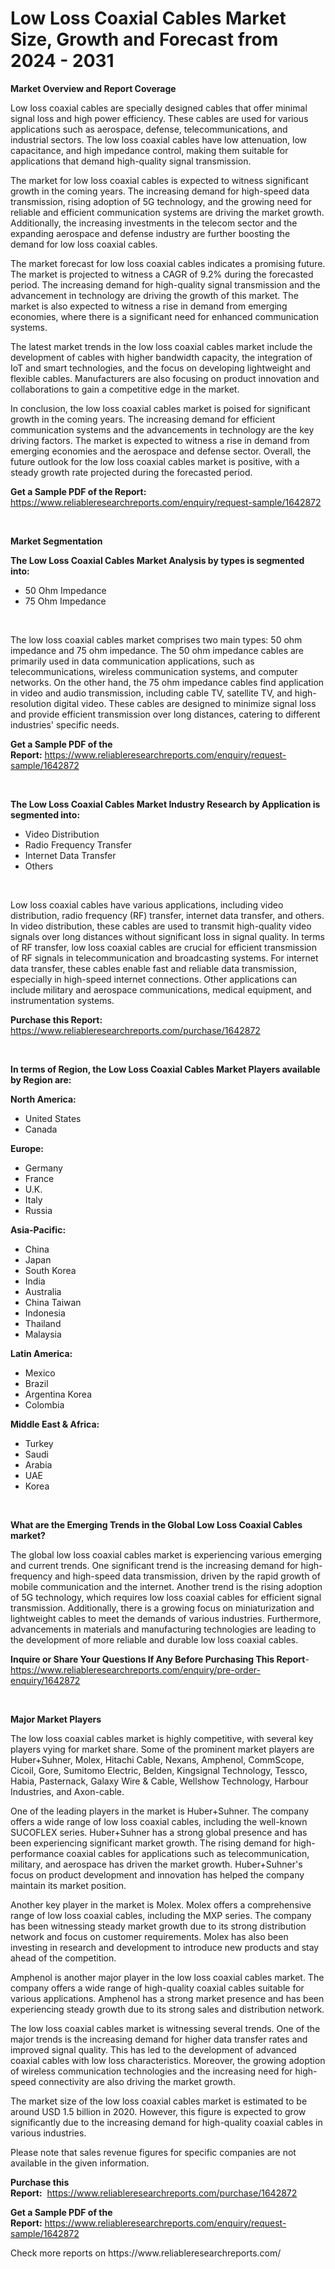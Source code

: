 <p><h1>Low Loss Coaxial Cables Market Size, Growth and Forecast from 2024 - 2031</h1></p><p><strong>Market Overview and Report Coverage</strong></p>
<p><p>Low loss coaxial cables are specially designed cables that offer minimal signal loss and high power efficiency. These cables are used for various applications such as aerospace, defense, telecommunications, and industrial sectors. The low loss coaxial cables have low attenuation, low capacitance, and high impedance control, making them suitable for applications that demand high-quality signal transmission.</p><p>The market for low loss coaxial cables is expected to witness significant growth in the coming years. The increasing demand for high-speed data transmission, rising adoption of 5G technology, and the growing need for reliable and efficient communication systems are driving the market growth. Additionally, the increasing investments in the telecom sector and the expanding aerospace and defense industry are further boosting the demand for low loss coaxial cables.</p><p>The market forecast for low loss coaxial cables indicates a promising future. The market is projected to witness a CAGR of 9.2% during the forecasted period. The increasing demand for high-quality signal transmission and the advancement in technology are driving the growth of this market. The market is also expected to witness a rise in demand from emerging economies, where there is a significant need for enhanced communication systems.</p><p>The latest market trends in the low loss coaxial cables market include the development of cables with higher bandwidth capacity, the integration of IoT and smart technologies, and the focus on developing lightweight and flexible cables. Manufacturers are also focusing on product innovation and collaborations to gain a competitive edge in the market.</p><p>In conclusion, the low loss coaxial cables market is poised for significant growth in the coming years. The increasing demand for efficient communication systems and the advancements in technology are the key driving factors. The market is expected to witness a rise in demand from emerging economies and the aerospace and defense sector. Overall, the future outlook for the low loss coaxial cables market is positive, with a steady growth rate projected during the forecasted period.</p></p>
<p><strong>Get a Sample PDF of the Report:</strong> <a href="https://www.reliableresearchreports.com/enquiry/request-sample/1642872">https://www.reliableresearchreports.com/enquiry/request-sample/1642872</a></p>
<p>&nbsp;</p>
<p><strong>Market Segmentation</strong></p>
<p><strong>The Low Loss Coaxial Cables Market Analysis by types is segmented into:</strong></p>
<p><ul><li>50 Ohm Impedance</li><li>75 Ohm Impedance</li></ul></p>
<p>&nbsp;</p>
<p><p>The low loss coaxial cables market comprises two main types: 50 ohm impedance and 75 ohm impedance. The 50 ohm impedance cables are primarily used in data communication applications, such as telecommunications, wireless communication systems, and computer networks. On the other hand, the 75 ohm impedance cables find application in video and audio transmission, including cable TV, satellite TV, and high-resolution digital video. These cables are designed to minimize signal loss and provide efficient transmission over long distances, catering to different industries' specific needs.</p></p>
<p><strong>Get a Sample PDF of the Report:</strong>&nbsp;<a href="https://www.reliableresearchreports.com/enquiry/request-sample/1642872">https://www.reliableresearchreports.com/enquiry/request-sample/1642872</a></p>
<p>&nbsp;</p>
<p><strong>The Low Loss Coaxial Cables Market Industry Research by Application is segmented into:</strong></p>
<p><ul><li>Video Distribution</li><li>Radio Frequency Transfer</li><li>Internet Data Transfer</li><li>Others</li></ul></p>
<p>&nbsp;</p>
<p><p>Low loss coaxial cables have various applications, including video distribution, radio frequency (RF) transfer, internet data transfer, and others. In video distribution, these cables are used to transmit high-quality video signals over long distances without significant loss in signal quality. In terms of RF transfer, low loss coaxial cables are crucial for efficient transmission of RF signals in telecommunication and broadcasting systems. For internet data transfer, these cables enable fast and reliable data transmission, especially in high-speed internet connections. Other applications can include military and aerospace communications, medical equipment, and instrumentation systems.</p></p>
<p><strong>Purchase this Report:</strong>&nbsp; <a href="https://www.reliableresearchreports.com/purchase/1642872">https://www.reliableresearchreports.com/purchase/1642872</a></p>
<p>&nbsp;</p>
<p><strong>In terms of Region, the Low Loss Coaxial Cables Market Players available by Region are:</strong></p>
<p>
    <p> <strong> North America: </strong>
        <ul>
            <li>United States</li>
            <li>Canada</li>
        </ul>
        </p> 
    <p> <strong> Europe: </strong>
        <ul>
            <li>Germany</li>
            <li>France</li>
            <li>U.K.</li>
            <li>Italy</li>
            <li>Russia</li>
        </ul>
        </p> 
    <p> <strong> Asia-Pacific: </strong>
        <ul>
            <li>China</li>
            <li>Japan</li>
            <li>South Korea</li>
            <li>India</li>
            <li>Australia</li>
            <li>China Taiwan</li>
            <li>Indonesia</li>
            <li>Thailand</li>
            <li>Malaysia</li>
        </ul>
        </p> 
    <p> <strong> Latin America: </strong>
        <ul>
            <li>Mexico</li>
            <li>Brazil</li>
            <li>Argentina Korea</li>
            <li>Colombia</li>
        </ul>
        </p> 
    <p> <strong> Middle East & Africa: </strong>
        <ul>
            <li>Turkey</li>
            <li>Saudi</li>
            <li>Arabia</li>
            <li>UAE</li>
            <li>Korea</li>
        </ul>
    </p>
    </p>
<p>&nbsp;</p>
<p><strong>What are the Emerging Trends in the Global Low Loss Coaxial Cables market?</strong></p>
<p><p>The global low loss coaxial cables market is experiencing various emerging and current trends. One significant trend is the increasing demand for high-frequency and high-speed data transmission, driven by the rapid growth of mobile communication and the internet. Another trend is the rising adoption of 5G technology, which requires low loss coaxial cables for efficient signal transmission. Additionally, there is a growing focus on miniaturization and lightweight cables to meet the demands of various industries. Furthermore, advancements in materials and manufacturing technologies are leading to the development of more reliable and durable low loss coaxial cables.</p></p>
<p><strong>Inquire or Share Your Questions If Any Before Purchasing This Report</strong>- <a href="https://www.reliableresearchreports.com/enquiry/pre-order-enquiry/1642872">https://www.reliableresearchreports.com/enquiry/pre-order-enquiry/1642872</a></p>
<p>&nbsp;</p>
<p><strong>Major Market Players</strong></p>
<p><p>The low loss coaxial cables market is highly competitive, with several key players vying for market share. Some of the prominent market players are Huber+Suhner, Molex, Hitachi Cable, Nexans, Amphenol, CommScope, Cicoil, Gore, Sumitomo Electric, Belden, Kingsignal Technology, Tessco, Habia, Pasternack, Galaxy Wire & Cable, Wellshow Technology, Harbour Industries, and Axon-cable.</p><p>One of the leading players in the market is Huber+Suhner. The company offers a wide range of low loss coaxial cables, including the well-known SUCOFLEX series. Huber+Suhner has a strong global presence and has been experiencing significant market growth. The rising demand for high-performance coaxial cables for applications such as telecommunication, military, and aerospace has driven the market growth. Huber+Suhner's focus on product development and innovation has helped the company maintain its market position.</p><p>Another key player in the market is Molex. Molex offers a comprehensive range of low loss coaxial cables, including the MXP series. The company has been witnessing steady market growth due to its strong distribution network and focus on customer requirements. Molex has also been investing in research and development to introduce new products and stay ahead of the competition.</p><p>Amphenol is another major player in the low loss coaxial cables market. The company offers a wide range of high-quality coaxial cables suitable for various applications. Amphenol has a strong market presence and has been experiencing steady growth due to its strong sales and distribution network.</p><p>The low loss coaxial cables market is witnessing several trends. One of the major trends is the increasing demand for higher data transfer rates and improved signal quality. This has led to the development of advanced coaxial cables with low loss characteristics. Moreover, the growing adoption of wireless communication technologies and the increasing need for high-speed connectivity are also driving the market growth.</p><p>The market size of the low loss coaxial cables market is estimated to be around USD 1.5 billion in 2020. However, this figure is expected to grow significantly due to the increasing demand for high-quality coaxial cables in various industries. </p><p>Please note that sales revenue figures for specific companies are not available in the given information.</p></p>
<p><strong>Purchase this Report:</strong>&nbsp;&nbsp;<a href="https://www.reliableresearchreports.com/purchase/1642872">https://www.reliableresearchreports.com/purchase/1642872</a></p>
<p></p>
<p><strong>Get a Sample PDF of the Report:</strong>&nbsp;<a href="https://www.reliableresearchreports.com/enquiry/request-sample/1642872">https://www.reliableresearchreports.com/enquiry/request-sample/1642872</a></p>
<p>Check more reports on https://www.reliableresearchreports.com/</p>